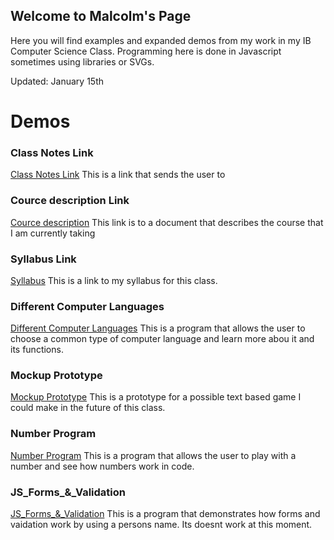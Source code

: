 ## Welcome to Malcolm's Page

Here you will find examples and expanded demos from my work in my IB Computer Science Class. Programming here is done in Javascript sometimes using libraries or SVGs. 

Updated: January 15th

# Demos

### Class Notes Link
  [Class Notes Link](https://github.com/eastmmal000/IB-Comp-Sci/blob/master/Class%20Notes.md)
  This is a link that sends the user to 
### Cource description Link
  [Cource description](https://github.com/eastmmal000/IB-Comp-Sci/blob/master/Cource%20description.md)
  This link is to a document that describes the course that I am currently taking
### Syllabus Link
  [Syllabus](https://github.com/eastmmal000/IB-Comp-Sci/blob/master/Syllabus.md)
  This is a link to my syllabus for this class.
### Different Computer Languages 
  [Different Computer Languages](https://eastmmal000.github.io/IB-Comp-Sci/Different_Computer_Languages.html)
  This is a program that allows the user to choose a common type of computer language and learn more abou it and its functions.
### Mockup Prototype
  [Mockup Prototype](https://eastmmal000.github.io/IB-Comp-Sci/Prototype.html)
  This is a prototype for a possible text based game I could make in the future of this class.
### Number Program
  [Number Program](https://eastmmal000.github.io/IB-Comp-Sci/Number_Program.html) 
  This is a program that allows the user to play with a number and see how numbers work in code.
### JS_Forms_&_Validation
  [JS_Forms_&_Validation](https://eastmmal000.github.io/IB-Comp-Sci/IB-Comp-Sci/JS_Forms_&_Validation.html)
  This is a program that demonstrates how forms and vaidation work by using a persons name. Its doesnt work at this moment.
